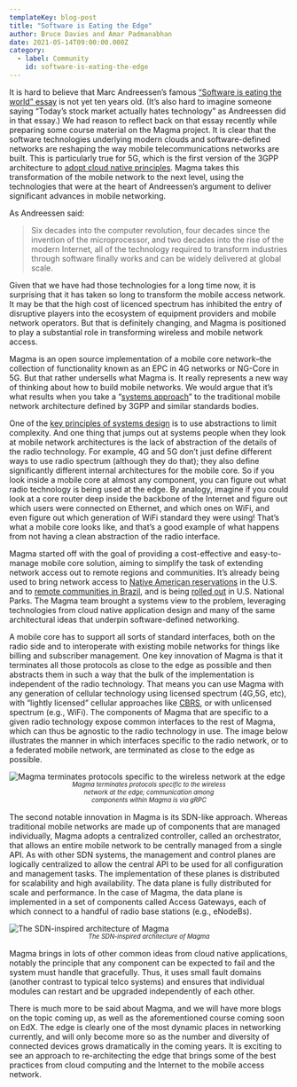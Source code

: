```yaml
---
templateKey: blog-post
title: "Software is Eating the Edge"
author: Bruce Davies and Amar Padmanabhan
date: 2021-05-14T09:00:00.000Z
category:
  - label: Community
    id: software-is-eating-the-edge
---
```


It is hard to believe that Marc Andreessen’s famous [“Software is eating the world” essay](https://a16z.com/2011/08/20/why-software-is-eating-the-world/) is not yet ten years old. (It’s also hard to imagine someone saying “Today’s stock market actually hates technology” as Andreessen did in that essay.) We had reason to reflect back on that essay recently while preparing some course material on the Magma project. It is clear that the software technologies underlying modern clouds and software-defined networks are reshaping the way mobile telecommunications networks are built. This is particularly true for 5G, which is the first version of the 3GPP architecture to [adopt cloud native principles](https://systemsapproach.substack.com/p/why-5g-matters). Magma takes this transformation of the mobile network to the next level, using the technologies that were at the heart of Andreessen’s argument to deliver significant advances in mobile networking.

As Andreessen said:
> Six decades into the computer revolution, four decades since the invention of the microprocessor, and two decades into the rise of the modern Internet, all of the technology required to transform industries through software finally works and can be widely delivered at global scale.

Given that we have had those technologies for a long time now, it is surprising that it has taken so long to transform the mobile access network. It may be that the high cost of licenced spectrum has inhibited the entry of disruptive players into the ecosystem of equipment providers and mobile network operators. But that is definitely changing, and Magma is positioned to play a substantial role in transforming wireless and mobile network access.

Magma is an open source implementation of a mobile core network–the collection of functionality known as an EPC in 4G networks or NG-Core in 5G. But that rather undersells what Magma is. It really represents a new way of thinking about how to build mobile networks. We would argue that it’s what results when you take a “[systems approach](https://systemsapproach.substack.com/p/defining-a-systems-approach)” to the traditional mobile network architecture defined by 3GPP and similar standards bodies. 

One of the [key principles of systems design](https://arxiv.org/abs/2011.02455) is to use abstractions to limit complexity. And one thing that jumps out at systems people when they look at mobile network architectures is the lack of abstraction of the details of the radio technology. For example, 4G and 5G don’t just define different ways to use radio spectrum (although they do that); they also define significantly different internal architectures for the mobile core. So if you look inside a mobile core at almost any component, you can figure out what radio technology is being used at the edge. By analogy, imagine if you could look at a core router deep inside the backbone of the Internet and figure out which users were connected on Ethernet, and which ones on WiFi, and even figure out which generation of WiFi standard they were using! That’s what a mobile core looks like, and that’s a good example of what happens from not having a clean abstraction of the radio interface.

Magma started off with the goal of providing a cost-effective and easy-to-manage mobile core solution, aiming to simplify the task of extending network access out to remote regions and communities. It’s already being used to bring network access to [Native American reservations](https://www.muralnet.org/) in the U.S. and to [remote communities in Brazil](https://www.bnamericas.com/en/news/brisanet-brings-connectivity-to-remote-areas-in-the-northeast-with-magma), and is being [rolled out](http://www.globenewswire.com/fr/news-release/2021/04/07/2206119/0/en/In-Time-for-Summer-US-National-and-State-Parks-Getting-High-Speed-Wireless-Access.html) in U.S. National Parks. The Magma team brought a systems view to the problem, leveraging technologies from cloud native application design and many of the same architectural ideas that underpin software-defined networking. 

A mobile core has to support all sorts of standard interfaces, both on the radio side and to interoperate with existing mobile networks for things like billing and subscriber management. One key innovation of Magma is that it terminates all those protocols as close to the edge as possible and then abstracts them in such a way that the bulk of the implementation is independent of the radio technology. That means you can use Magma with any generation of cellular technology using licensed spectrum (4G,5G, etc), with “lightly licensed” cellular approaches like [CBRS](https://www.networkworld.com/article/3180615/faq-what-in-the-wireless-world-is-cbrs.html), or with unlicensed spectrum (e.g., WiFi). The components of Magma that are specific to a given radio technology expose common interfaces to the rest of Magma, which can thus be agnostic to the radio technology in use. The image below illustrates the manner in which interfaces specific to the radio network, or to a federated mobile network, are terminated as close to the edge as possible. 

![Magma terminates protocols specific to the wireless network at the edge](/img/magma-terminates-protocols-specific-to-the-wireless-network-at-the-edge.png "Magma terminates protocols specific to the wireless network at the edge")


<div style="width:100%;">
	<div style="margin:0 auto; width: 60%;text-align:center;font-size:.8em;margin-bottom:15px;margin-top:-15px;"><em>Magma terminates protocols specific to the wireless network at the edge; communication among components within Magma is via gRPC</em></div>
</div>



The second notable innovation in Magma is its SDN-like approach. Whereas traditional mobile networks are made up of components that are managed individually, Magma adopts a centralized controller, called an orchestrator, that allows an entire mobile network to be centrally managed from a single API. As with other SDN systems, the management and control planes are logically centralized to allow the central API to be used for all configuration and management tasks. The implementation of these planes is distributed for scalability and high availability. The data plane is fully distributed for scale and performance. In the case of Magma, the data plane is implemented in a set of components called Access Gateways, each of which connect to a handful of radio base stations (e.g., eNodeBs). 

![The SDN-inspired architecture of Magma](/img/the-sdn-inspired-architecture-of-magma.png "The SDN-inspired architecture of Magma")

<div style="width:100%;">
	<div style="margin:0 auto; width: 60%;text-align:center;font-size:.8em;margin-bottom:15px;margin-top:-15px;"><em>The SDN-inspired architecture of Magma</em></div>
</div>



Magma brings in lots of other common ideas from cloud native applications, notably the principle that any component can be expected to fail and the system must handle that gracefully. Thus, it uses small fault domains (another contrast to typical telco systems) and ensures that individual modules can restart and be upgraded independently of each other. 

There is much more to be said about Magma, and we will have more blogs on the topic coming up, as well as the aforementioned course coming soon on EdX. The edge is clearly one of the most dynamic places in networking currently, and will only become more so as the number and diversity of connected devices grows dramatically in the coming years. It is exciting to see an approach to re-architecting the edge that brings some of the best practices from cloud computing and the Internet to the mobile access network. 


